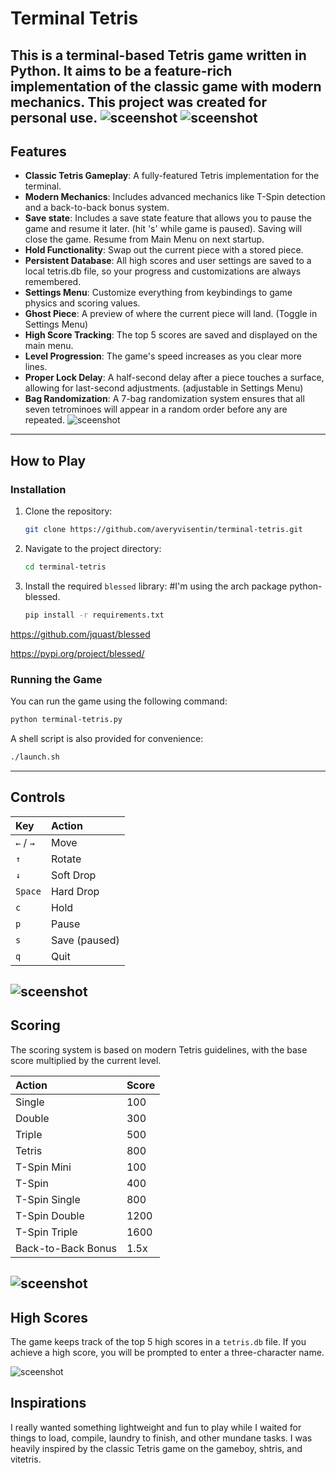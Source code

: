 # Terminal Tetris

This is a terminal-based Tetris game written in Python. It aims to be a feature-rich implementation of the classic game with modern mechanics. This project was created for personal use.
![sceenshot](./screenshots/game.png) ![sceenshot](./screenshots/settings.png)
-----

## Features

  * **Classic Tetris Gameplay**: A fully-featured Tetris implementation for the terminal.
  * **Modern Mechanics**: Includes advanced mechanics like T-Spin detection and a back-to-back bonus system.
  * **Save state**: Includes a save state feature that allows you to pause the game and resume it later. (hit 's' while game is paused). Saving will close the game. Resume from Main Menu on next startup.
  * **Hold Functionality**: Swap out the current piece with a stored piece.
  * **Persistent Database**: All high scores and user settings are saved to a local tetris.db file, so your progress and customizations are always remembered.
  * **Settings Menu**: Customize everything from keybindings to game physics and scoring values.
  * **Ghost Piece**: A preview of where the current piece will land. (Toggle in Settings Menu)
  * **High Score Tracking**: The top 5 scores are saved and displayed on the main menu.
  * **Level Progression**: The game's speed increases as you clear more lines.
  * **Proper Lock Delay**: A half-second delay after a piece touches a surface, allowing for last-second adjustments. (adjustable in Settings Menu)
  * **Bag Randomization**: A 7-bag randomization system ensures that all seven tetrominoes will appear in a random order before any are repeated.
![sceenshot](./screenshots/main-menu.png)
-----

## How to Play

### Installation

1.  Clone the repository:
    ```bash
    git clone https://github.com/averyvisentin/terminal-tetris.git
    ```
2.  Navigate to the project directory:
    ```bash
    cd terminal-tetris
    ```
3.  Install the required `blessed` library: #I'm using the arch package python-blessed.
    ```bash
    pip install -r requirements.txt
    ```
https://github.com/jquast/blessed

https://pypi.org/project/blessed/


### Running the Game

You can run the game using the following command:

```bash
python terminal-tetris.py
```

A shell script is also provided for convenience:

```bash
./launch.sh
```

-----

## Controls

| Key         | Action        |
| :---------- | :------------ |
| `←` / `→`   | Move          |
| `↑`         | Rotate        |
| `↓`         | Soft Drop     |
| `Space`     | Hard Drop     |
| `c`         | Hold          |
| `p`         | Pause         |
| `s`         | Save (paused) |
| `q`         | Quit          |
![sceenshot](./screenshots/game-paused.png)
-----

## Scoring

The scoring system is based on modern Tetris guidelines, with the base score multiplied by the current level.

| Action              | Score     |
| :------------------ | :-------- |
| Single              | 100       |
| Double              | 300       |
| Triple              | 500       |
| Tetris              | 800       |
| T-Spin Mini         | 100       |
| T-Spin              | 400       |
| T-Spin Single       | 800       |
| T-Spin Double       | 1200      |
| T-Spin Triple       | 1600      |
| Back-to-Back Bonus  | 1.5x      |
![sceenshot](./screenshots/new-score.png)
-----

## High Scores

The game keeps track of the top 5 high scores in a `tetris.db` file. If you achieve a high score, you will be prompted to enter a three-character name.


![sceenshot](./screenshots/game-over.png)

## Inspirations

I really wanted something lightweight and fun to play while I waited for things to load, compile, laundry to finish, and other mundane tasks.
I was heavily inspired by the classic Tetris game on the gameboy, shtris, and vitetris.
